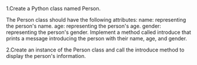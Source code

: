1.Create a Python class named Person.

The Person class should have the following attributes:
name: representing the person's name.
age: representing the person's age.
gender: representing the person's gender.
Implement a method called introduce that prints a message introducing the person with their name, age, and gender.

2.Create an instance of the Person class and call the introduce method to display the person's information.
